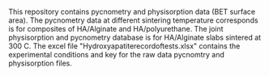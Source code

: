 This repository contains pycnometry and physisorption data (BET surface area). The pycnometry data at different sintering temperature corresponds is for composites of HA/Alginate and HA/polyurethane. The joint physisorption and pycnometry database is for HA/Alginate slabs sintered at 300 C.
The excel file "Hydroxyapatiterecordoftests.xlsx" contains the experimental conditions and key for the raw data pycnomtry and physisorption files.

